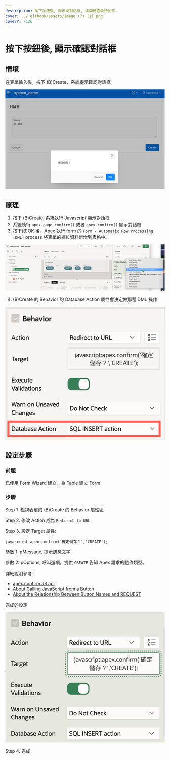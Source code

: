 ```yaml
---
description: 按下按鈕後, 顯示認對話框, 詢問是否執行動作.
cover: ../.gitbook/assets/image (7) (1).png
coverY: -136
---
```


# 按下按鈕後, 顯示確認對話框

## 情境

在表單輸入後，按下 (B)Create，系統提示確認對話框。

![](<../.gitbook/assets/image (7) (1).png>)

## 原理

1. 按下 (B)Create, 系統執行 Javascript 顯示對話框
2. 系統執行 `apex.page.confirm()` 或者 `apex.confirm()` 顯示對話框
3. 按下(B)OK 後，Apex 執行 form 的 `Form - Automatic Row Processing (DML)` process 將表單的欄位資料新增到表格中。&#x20;

![](<../.gitbook/assets/image (11) (1) (1).png>)

4. (B)Create 的 Behavior 的 Database Action 屬性會決定做那種 DML 操作

![](<../.gitbook/assets/image (2) (1).png>)

## 設定步驟

### 前題

已使用 Form Wizard 建立，為 Table 建立 Form&#x20;

### 步驟

Step 1. 檢視表單的 (B)Create 的 Behavior 屬性區

Step 2. 修改 Action 成為 `Redirect to URL`&#x20;

Step 3. 設定 Target 屬性:

```
javascript:apex.confirm('確定儲存？','CREATE');
```

參數 1: pMessage, 提示訊息文字

參數 2: pOptions, 呼叫選項。提供 `CREATE` 告知 Apex 請求的動作類型。

詳細說明參考：

* [apex.confirm JS api](https://docs.oracle.com/en/database/oracle/apex/22.2/aexjs/apex.page.html#.confirm)
* [About Calling JavaScript from a Button](https://docs.oracle.com/database/apex-18.1/HTMDB/creating-buttons.htm#GUID-DCA5A309-B58B-4655-A488-5C7505BD1ACE)
* [About the Relationship Between Button Names and REQUEST](https://docs.oracle.com/database/apex-18.1/HTMDB/creating-buttons.htm#GUID-D300F08C-C93C-47AE-9304-E8DF41797226)

完成的設定

![](<../.gitbook/assets/image (10) (1) (1).png>)

Step 4. 完成
